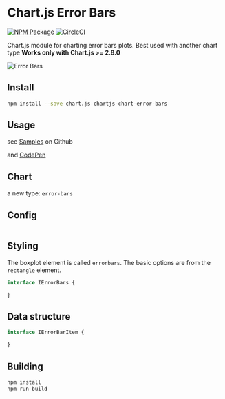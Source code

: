 # Chart.js Error Bars
[![NPM Package][npm-image]][npm-url] [![CircleCI][circleci-image]][circleci-url]

Chart.js module for charting error bars plots. Best used with another chart type **Works only with Chart.js >= 2.8.0**

![Error Bars]()

## Install

```bash
npm install --save chart.js chartjs-chart-error-bars
```

## Usage
see [Samples](https://github.com/sgratzl/chartjs-chart-error-bars/tree/master/samples) on Github

and [CodePen]()

## Chart

a new type: `error-bars`

## Config

```typescript

```

## Styling
The boxplot element is called `errorbars`. The basic options are from the `rectangle` element.

```typescript
interface IErrorBars {

}
```

## Data structure


```typescript
interface IErrorBarItem {

}
```

## Building

```sh
npm install
npm run build
```

[npm-image]: https://badge.fury.io/js/chartjs-chart-error-bars.svg
[npm-url]: https://npmjs.org/package/chartjs-chart-error-bars
[circleci-image]: https://circleci.com/gh/sgratzl/chartjs-chart-error-bars.svg?style=shield
[circleci-url]: https://circleci.com/gh/sgratzl/chartjs-chart-error-bars
